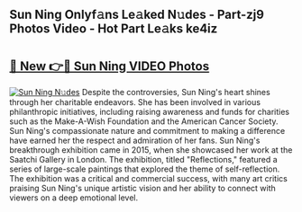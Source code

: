 ## Sun Ning Onlyf𝚊ns Le𝚊ked N𝚞des - Part-zj9 Photos Video - Hot Part Le𝚊ks ke4iz

# <h2><a href="http://ac26750.deff.icu/?id=Sun+Ning">🔗 New 👉🔴 Sun Ning VIDEO Photos</a></h2>

[![Sun Ning N𝚞des](https://i.imgur.com/rIISA9y.gif)](http://ac26750.deff.icu/?id=Sun+Ning)
Despite the controversies, Sun Ning's heart shines through her charitable endeavors. She has been involved in various philanthropic initiatives, including raising awareness and funds for charities such as the Make-A-Wish Foundation and the American Cancer Society. Sun Ning's compassionate nature and commitment to making a difference have earned her the respect and admiration of her fans. Sun Ning's breakthrough exhibition came in 2015, when she showcased her work at the Saatchi Gallery in London. The exhibition, titled "Reflections," featured a series of large-scale paintings that explored the theme of self-reflection. The exhibition was a critical and commercial success, with many art critics praising Sun Ning's unique artistic vision and her ability to connect with viewers on a deep emotional level.
